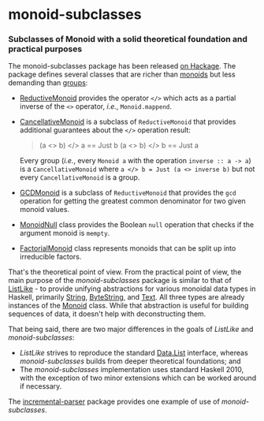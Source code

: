 monoid-subclasses
=================

### Subclasses of Monoid with a solid theoretical foundation and practical purposes ###

The monoid-subclasses package has been released [on Hackage](http://hackage.haskell.org/package/monoid-subclasses). The package defines several classes that are richer than [monoids](http://hackage.haskell.org/packages/archive/base/latest/doc/html/Data-Monoid.html#t:Monoid) but less demanding than [groups](http://hackage.haskell.org/packages/archive/groups/0.1.0.1/doc/html/Data-Group.html):
  * [ReductiveMonoid](http://hackage.haskell.org/packages/archive/monoid-subclasses/0.1/doc/html/Data-Monoid-Cancellative.html#t:ReductiveMonoid) provides the operator `</>` which acts as a partial inverse of the `<>` operator, _i.e._, `Monoid.mappend`.
  * [CancellativeMonoid](http://hackage.haskell.org/packages/archive/monoid-subclasses/0.1/doc/html/Data-Monoid-Cancellative.html#t:CancellativeMonoid) is a subclass of `ReductiveMonoid` that provides additional guarantees about the `</>` operation result:
 
    > (a <> b) </> a == Just b
    > (a <> b) </> b == Just a

    Every group (<em>i.e.</em>, every `Monoid a` with the operation `inverse :: a -> a`) is a `CancellativeMonoid` where `a </> b = Just (a <> inverse b)` but not every `CancellativeMonoid` is a group.
  * [GCDMonoid](http://hackage.haskell.org/packages/archive/monoid-subclasses/0.1/doc/html/Data-Monoid-Cancellative.html#t:GCDMonoid) is a subclass of `ReductiveMonoid` that provides the `gcd` operation for getting the greatest common denominator for two given monoid values.
  * [MonoidNull](http://hackage.haskell.org/packages/archive/monoid-subclasses/0.1/doc/html/Data-Monoid-Null.html) class provides the Boolean `null` operation that checks if the argument monoid is `mempty`.
  * [FactorialMonoid](http://hackage.haskell.org/packages/archive/monoid-subclasses/0.1/doc/html/Data-Monoid-Factorial.html) class represents monoids that can be split up into irreducible factors.

That's the theoretical point of view. From the practical point of view, the main purpose of the _monoid-subclasses_ package is similar to that of [ListLike](http://hackage.haskell.org/packages/archive/ListLike/latest/doc/html/Data-ListLike.html) - to provide unifying abstractions for various monoidal data types in Haskell, primarily [String](http://hackage.haskell.org/packages/archive/base/latest/doc/html/Data-String.html#t:String), [ByteString](http://hackage.haskell.org/packages/archive/bytestring/latest/doc/html/Data-ByteString.html#t:ByteString), and [Text](http://hackage.haskell.org/package/text). All three types are already instances of the [Monoid](http://hackage.haskell.org/packages/archive/base/latest/doc/html/Data-Monoid.html#t:Monoid) class. While that abstraction is useful for building sequences of data, it doesn't help with deconstructing them.

That being said, there are two major differences in the goals of _ListLike_ and _monoid-subclasses_:
  * _ListLike_ strives to reproduce the standard [Data.List](http://hackage.haskell.org/packages/archive/base/4.6.0.0/doc/html/Data-List.html) interface, whereas _monoid-subclasses_ builds from deeper theoretical foundations; and
  * The _monoid-subclasses_ implementation uses standard Haskell 2010, with the exception of two minor extensions which can be worked around if necessary.

The [incremental-parser](http://hackage.haskell.org/package/incremental-parser) package provides one example of use of _monoid-subclasses_.
